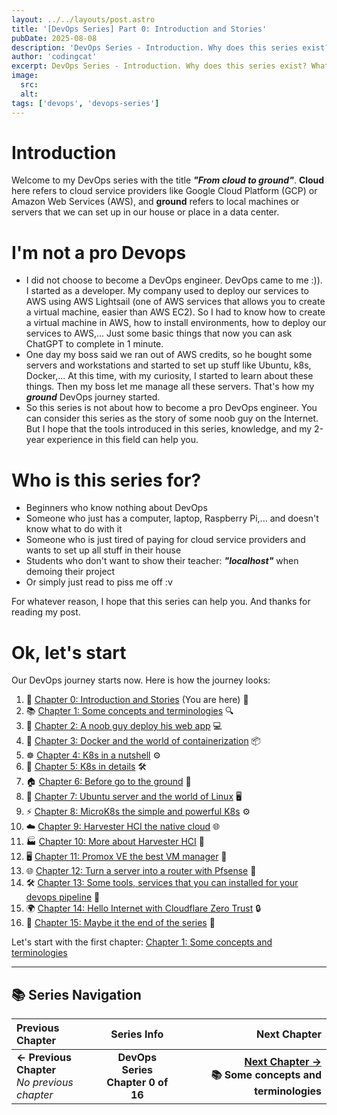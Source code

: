 ```yaml
---
layout: ../../layouts/post.astro
title: '[DevOps Series] Part 0: Introduction and Stories'
pubDate: 2025-08-08
description: 'DevOps Series - Introduction. Why does this series exist? What I will share with you.'
author: 'codingcat'
excerpt: DevOps Series - Introduction. Why does this series exist? What I will share with you.
image:
  src:
  alt:
tags: ['devops', 'devops-series']
---
```


# Introduction

Welcome to my DevOps series with the title **_"From cloud to ground"_**. **Cloud** here refers to cloud service providers like Google Cloud Platform (GCP) or Amazon Web Services (AWS), and **ground** refers to local machines or servers that we can set up in our house or place in a data center.

# I'm not a pro Devops

- I did not choose to become a DevOps engineer. DevOps came to me :)). I started as a developer. My company used to deploy our services to AWS using AWS Lightsail (one of AWS services that allows you to create a virtual machine, easier than AWS EC2). So I had to know how to create a virtual machine in AWS, how to install environments, how to deploy our services to AWS,... Just some basic things that now you can ask ChatGPT to complete in 1 minute.
- One day my boss said we ran out of AWS credits, so he bought some servers and workstations and started to set up stuff like Ubuntu, k8s, Docker,... At this time, with my curiosity, I started to learn about these things. Then my boss let me manage all these servers. That's how my **_ground_** DevOps journey started.
- So this series is not about how to become a pro DevOps engineer. You can consider this series as the story of some noob guy on the Internet. But I hope that the tools introduced in this series, knowledge, and my 2-year experience in this field can help you.

# Who is this series for?

- Beginners who know nothing about DevOps
- Someone who just has a computer, laptop, Raspberry Pi,... and doesn't know what to do with it
- Someone who is just tired of paying for cloud service providers and wants to set up all stuff in their house
- Students who don't want to show their teacher: **_"localhost"_** when demoing their project
- Or simply just read to piss me off :v

For whatever reason, I hope that this series can help you. And thanks for reading my post.

# Ok, let's start

Our DevOps journey starts now. Here is how the journey looks:

1.  📖 [Chapter 0: Introduction and Stories](./devops-part0) (You are here) 🎯
2.  📚 [Chapter 1: Some concepts and terminologies](./devops-part1) 🔍
3.  🚀 [Chapter 2: A noob guy deploy his web app](./devops-part2) 💻
4.  🐳 [Chapter 3: Docker and the world of containerization](./devops-part3) 📦
5.  ☸️ [Chapter 4: K8s in a nutshell](./devops-part4) ⚙️
6.  🔧 [Chapter 5: K8s in details](./devops-part5) 🛠️
7.  🏠 [Chapter 6: Before go to the ground](./devops-part6) 🏡
8.  🐧 [Chapter 7: Ubuntu server and the world of Linux](./devops-part7) 🖥️
9.  ⚡ [Chapter 8: MicroK8s the simple and powerful K8s](./devops-part8) ⚙️
10. ☁️ [Chapter 9: Harvester HCI the native cloud](./devops-part9) 🌐
11. 🏭 [Chapter 10: More about Harvester HCI](./devops-part10) 🏢
12. 🖥️ [Chapter 11: Promox VE the best VM manager](./devops-part11) 💾
13. 🌐 [Chapter 12: Turn a server into a router with Pfsense](./devops-part12) 🔌
14. 🛠️ [Chapter 13: Some tools, services that you can installed for your devops pipeline](./devops-part13) 🔧
15. 🌍 [Chapter 14: Hello Internet with Cloudflare Zero Trust](./devops-part14) 🔒
16. 🎉 [Chapter 15: Maybe it the end of the series](./devops-part15) 🏁

Let's start with the first chapter: [Chapter 1: Some concepts and terminologies](./devops-part1)

---

## 📚 Series Navigation

| Previous Chapter                                |               Series Info                |                                                                   Next Chapter |
| :---------------------------------------------- | :--------------------------------------: | -----------------------------------------------------------------------------: |
| **← Previous Chapter**<br>_No previous chapter_ | **DevOps Series**<br>**Chapter 0 of 16** | **[Next Chapter →](./devops-part1)**<br>**📚 Some concepts and terminologies** |
